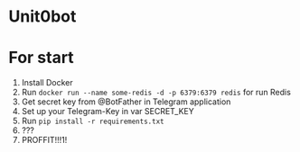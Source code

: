 # Unit0bot

# **For start**

1. Install Docker
2. Run ```docker run --name some-redis -d -p 6379:6379 redis``` for run Redis
3. Get secret key from @BotFather in Telegram application 
4. Set up your Telegram-Key in var SECRET_KEY
5. Run ```pip install -r requirements.txt```
6. ???
7. PROFFIT!!!1!